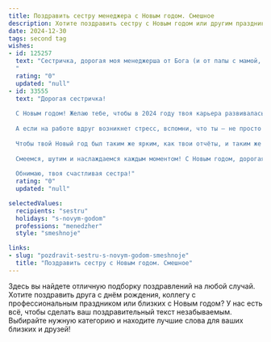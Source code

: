 ```yaml
---
title: Поздравить сестру менеджера с Новым годом. Смешное
description: Хотите поздравить сестру с Новым годом или другим праздником? Наш ИИ создаст незабываемое поздравление, а вы обязательно выделитесь среди других.  
date: 2024-12-30
tags: second tag
wishes:
- id: 125257
  text: "Сестричка, дорогая моя менеджерша от Бога (и от папы с мамой, конечно)!  С Новым годом! Желаю тебе в новом году таких высот в карьере, чтобы завидовали даже самые высокомерные начальники, и таких бонусов, чтобы хватило на целый остров с личными пляжами (и, разумеется, на новую шубу — она тебе очень идёт!). Пусть все дедлайны пройдут как по маслу, а клиенты будут настолько милыми, что их захочется обнимать, а не только выслушивать.  Главное — не переработайся, а то превратишься в управляющего-зомби! Счастливого Нового года!
  "
  rating: "0"
  updated: "null"
- id: 33555
  text: "Дорогая сестричка!
  
  С Новым годом! Желаю тебе, чтобы в 2024 году твоя карьера развивалась, словно непрерывный поток чая из офисного кулера – стабильно, вкусно и только с хорошими добавками! Пусть в твоем управлении все задачи исполняются, как по нотам: никаких «ляпов», только «соль» успеха!
  
  А если на работе вдруг возникнет стресс, вспомни, что ты – не просто менеджер, а настоящая волшебница, умеющая превратить каждую проблему в повод для смеха! Желаю, чтобы твои коллеги всегда были в настроении, а проблемы – в отпуске.
  
  Чтобы твой Новый год был таким же ярким, как твои отчёты, и таким же запоминающимся, как окончание дедлайна! Пусть по жизни тебе сопутствуют только весёлые люди и забавные ситуации, а холодильник всегда переполнен праздничными закусками!
  
  Смеемся, шутим и наслаждаемся каждым моментом! С Новым годом, дорогая!
  
  Обнимаю, твоя счастливая сестра!"
  rating: "0"
  updated: "null"

selectedValues:
  recipients: "sestru"
  holidays: "s-novym-godom"
  professions: "menedzher"
  style: "smeshnoje"

links:
- slug: "pozdravit-sestru-s-novym-godom-smeshnoje"
  title: "Поздравить сестру с Новым годом. Смешное"
---
```


Здесь вы найдете отличную подборку поздравлений на любой случай.
Хотите поздравить друга с днём рождения, коллегу с профессиональным праздником или близких с Новым годом? У нас есть всё, чтобы сделать ваш поздравительный текст незабываемым. Выбирайте нужную категорию и находите лучшие слова для ваших близких и друзей!
